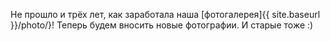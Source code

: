 ---
---

Не прошло и трёх лет, как заработала наша [фотогалерея]{{ site.baseurl }}/photo/}! Теперь будем вносить новые фотографии. И старые тоже :)
